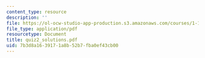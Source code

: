 ```yaml
---
content_type: resource
description: ''
file: https://ol-ocw-studio-app-production.s3.amazonaws.com/courses/1-124j-foundations-of-software-engineering-fall-2000/7b3d8a1639171a8b52b7fba0ef43cb00_quiz2_solutions.pdf
file_type: application/pdf
resourcetype: Document
title: quiz2_solutions.pdf
uid: 7b3d8a16-3917-1a8b-52b7-fba0ef43cb00
---
```

